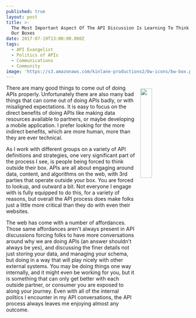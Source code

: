 ```yaml
---
published: true
layout: post
title: >-
  The Most Important Aspect Of The API Discussion Is Learning To Think Outside
  Our Boxes
date: 2017-07-19T13:00:00.000Z
tags:
  - API Evangelist
  - Politics of APIs
  - Communications
  - Community
image: 'https://s3.amazonaws.com/kinlane-productions2/bw-icons/bw-box.png'
---
```

<p><img src="https://s3.amazonaws.com/kinlane-productions2/bw-icons/bw-box.png" width="25%" align="right" style="padding: 10px;" /></p>There are many good things to come out of doing APIs properly. Unfortunately there are also many bad things that can come out of doing APIs badly, or with misaligned expectations. It is easy to focus on the direct benefits of doing APIs like making data resources available to partners, or maybe developing a mobile application. I prefer looking for the more indirect benefits, which are more human, more than they are ever technical.

As I work with different groups on a variety of API definitions and strategies, one very significant part of the process I see, is people being forced to think outside their box. APIs are all about engaging around data, content, and algorithms on the web, with 3rd parties that operate outside your box. You are forced to lookup, and outward a bit. Not everyone I engage with is fully equipped to do this, for a variety of reasons, but overall the API process does make folks just a little more critical than they do with even their websites.

The web has come with a number of affordances. Those same affordances aren't always present in API discussions forcing folks to have more conversations around why we are doing APIs (an answer shouldn't always be yes), and discussing the finer details not just storing your data, and managing your schema, but doing in a way that will play nicely with other external systems. You may be doing things one way internally, and it might even be working for you, but it is something that can only get better with each outside partner, or consumer you are exposed to along your journey. Even with all of the internal politics I encounter in my API conversations, the API process always leaves me enjoying almost any outcome.
